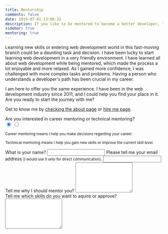 ```yaml
---
title: Mentorship
comments: false
date: 2019-07-01 13:06:32
description: If you like to be mentored to become a better developer, feel free to contact me.
sidebar: true
mentoring: true
---
```


Learning new skills or entering web development world in this fast-moving branch could be a daunting task and decision. I have been lucky to start learning web development in a very friendly environment. I have learned all about web development while being mentored, which made the process a lot enjoyable and more relaxed. As I gained more confidence, I was challenged with more complex tasks and problems. Having a person who understands a developer's path has been crucial in my career.

I am here to offer you the same experience. I have been in the web development industry since 2011, and I could help you find your place in it. Are you ready to start the journey with me?

Get to know me by [checking the about page](/about-me/) or [hire me page](/hire-me/).

<div class="kwes-form form" v-cloak>
  <form method="POST" action="https://kwes.io/api/foreign/forms/vbu1VyogUhgQ3qVf73L6" multistep>
    <form-step header="Step 1">
      <label class="radio">Are you interested in career mentoring or technical mentoring?</label>
      <div class="kw-radio-group">
        <input type="radio" name="mentoring" value="Career" id="Career" label="Career" checked="checked">
        <input type="radio" name="mentoring" value="Technical" id="Technical" label="Technical">
      </div>
      <div class="desc">
        <p><small>Career mentoring means I help you make decisions regarding your career.</small></p>
        <p><small>Technical mentoring means I help you gain new skills or improve the current skill level.</small></p>
      </div>
    </form-step>
    <form-step header="Step 2">
      <label for="name">What is your name?</label>
      <input type="text" id="name" name="name" rules="required">
      <label for="email">Please tell me your email address <small>(I would use it only for direct communication)</small>.</label>
      <input type="email" id="email" name="email" rules="required|email|max:255">
      <label for="note">Tell me why I should mentor you?</label>
      <textarea id="note" name="note" rules="required" rows="6"></textarea>
      <div kw-show="fields.mentoring == 'Technical'">
        <label for="note2">Tell me which skills do you want to aquire or approve?</label>
        <textarea id="note2" name="note2" rules="required_if:mentoring,Technical" rows="6"></textarea>
      </div>
    </form-step>
  </form>
</div>
<script src="https://kwes.io/js/kwes.js"></script>
